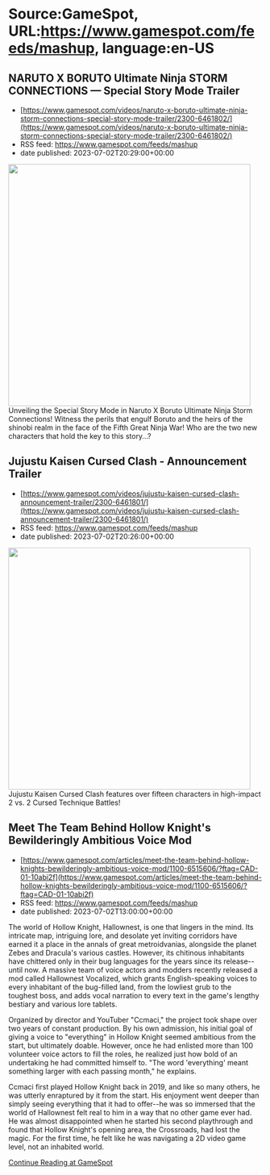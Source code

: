 # Source:GameSpot, URL:https://www.gamespot.com/feeds/mashup, language:en-US

## NARUTO X BORUTO Ultimate Ninja STORM CONNECTIONS — Special Story Mode Trailer
 - [https://www.gamespot.com/videos/naruto-x-boruto-ultimate-ninja-storm-connections-special-story-mode-trailer/2300-6461802/](https://www.gamespot.com/videos/naruto-x-boruto-ultimate-ninja-storm-connections-special-story-mode-trailer/2300-6461802/)
 - RSS feed: https://www.gamespot.com/feeds/mashup
 - date published: 2023-07-02T20:29:00+00:00

<img height="480" src="https://www.gamespot.com/a/uploads/square_medium/1352/13527689/4160271-narutoxborutoultimateninjastormconnections%E2%80%94specialstorymodetrailer.mp4.00_01_04_55.still003.jpg" width="480" /> Unveiling the Special Story Mode in Naruto X Boruto Ultimate Ninja Storm Connections!  Witness the perils that engulf Boruto and the heirs of the shinobi realm in the face of the Fifth Great Ninja War!  Who are the two new characters that hold the key to this story…?

## Jujustu Kaisen Cursed Clash - Announcement Trailer
 - [https://www.gamespot.com/videos/jujustu-kaisen-cursed-clash-announcement-trailer/2300-6461801/](https://www.gamespot.com/videos/jujustu-kaisen-cursed-clash-announcement-trailer/2300-6461801/)
 - RSS feed: https://www.gamespot.com/feeds/mashup
 - date published: 2023-07-02T20:26:00+00:00

<img height="480" src="https://www.gamespot.com/a/uploads/square_medium/1352/13527689/4160270-jujustukaisencursedclash-announcementtrailer.mp4.00_00_38_08.still001.jpg" width="480" /> Jujustu Kaisen Cursed Clash features over fifteen characters in high-impact 2 vs. 2 Cursed Technique Battles!

## Meet The Team Behind Hollow Knight's Bewilderingly Ambitious Voice Mod
 - [https://www.gamespot.com/articles/meet-the-team-behind-hollow-knights-bewilderingly-ambitious-voice-mod/1100-6515606/?ftag=CAD-01-10abi2f](https://www.gamespot.com/articles/meet-the-team-behind-hollow-knights-bewilderingly-ambitious-voice-mod/1100-6515606/?ftag=CAD-01-10abi2f)
 - RSS feed: https://www.gamespot.com/feeds/mashup
 - date published: 2023-07-02T13:00:00+00:00

<p dir="ltr">The world of Hollow Knight, Hallownest, is one that lingers in the mind. Its intricate map, intriguing lore, and desolate yet inviting corridors have earned it a place in the annals of great metroidvanias, alongside the planet Zebes and Dracula's various castles. However, its chitinous inhabitants have chittered only in their bug languages for the years since its release--until now. A massive team of voice actors and modders recently released a mod called Hallownest Vocalized, which grants English-speaking voices to every inhabitant of the bug-filled land, from the lowliest grub to the toughest boss, and adds vocal narration to every text in the game's lengthy bestiary and various lore tablets.</p><p dir="ltr">Organized by director and YouTuber "Ccmaci," the project took shape over two years of constant production. By his own admission, his initial goal of giving a voice to "everything" in Hollow Knight seemed ambitious from the start, but ultimately doable. However, once he had enlisted more than 100 volunteer voice actors to fill the roles, he realized just how bold of an undertaking he had committed himself to. "The word 'everything' meant something larger with each passing month," he explains.</p><p dir="ltr">Ccmaci first played Hollow Knight back in 2019, and like so many others, he was utterly enraptured by it from the start. His enjoyment went deeper than simply seeing everything that it had to offer--he was so immersed that the world of Hallownest felt real to him in a way that no other game ever had. He was almost disappointed when he started his second playthrough and found that Hollow Knight's opening area, the Crossroads, had lost the magic. For the first time, he felt like he was navigating a 2D video game level, not an inhabited world.</p><a href="https://www.gamespot.com/articles/meet-the-team-behind-hollow-knights-bewilderingly-ambitious-voice-mod/1100-6515606/?ftag=CAD-01-10abi2f/">Continue Reading at GameSpot</a>

